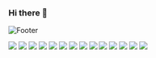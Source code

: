 ### Hi there 👋
![Footer](https://capsule-render.vercel.app/api?type=waving&color=auto&height=200&section=footer)


<img src="https://img.shields.io/badge/이름-색상코드?style=flat-square&logo=로고명&logoColor=로고색"/>
<img src="https://img.shields.io/badge/HTML-FFCA28?style=flat-square&logo=firebase&logoColor=white"/>
<img src="https://img.shields.io/badge/Javascript-FFCA28?style=flat-square&logo=firebase&logoColor=white"/>
<img src="https://img.shields.io/badge/React-FFCA28?style=flat-square&logo=firebase&logoColor=white"/>
<img src="https://img.shields.io/badge/CSS-FFCA28?style=flat-square&logo=firebase&logoColor=white"/>
<img src="https://img.shields.io/badge/Sass-FFCA28?style=flat-square&logo=firebase&logoColor=white"/>
<img src="https://img.shields.io/badge/Node.js-FFCA28?style=flat-square&logo=firebase&logoColor=white"/>
<img src="https://img.shields.io/badge/express-FFCA28?style=flat-square&logo=firebase&logoColor=white"/>
<img src="https://img.shields.io/badge/sequelize-FFCA28?style=flat-square&logo=firebase&logoColor=white"/>
<img src="https://img.shields.io/badge/FileZilla-FFCA28?style=flat-square&logo=firebase&logoColor=white"/>
<img src="https://img.shields.io/badge/MySQL-FFCA28?style=flat-square&logo=firebase&logoColor=white"/>
<img src="https://img.shields.io/badge/Java-FFCA28?style=flat-square&logo=firebase&logoColor=white"/>
<img src="https://img.shields.io/badge/VS Code-FFCA28?style=flat-square&logo=firebase&logoColor=white"/>
<img src="https://img.shields.io/badge/Figma-FFCA28?style=flat-square&logo=firebase&logoColor=white"/>


<!--
**mymj11/mymj11** is a ✨ _special_ ✨ repository because its `README.md` (this file) appears on your GitHub profile.

Here are some ideas to get you started:

- 🔭 I’m currently working on ...
- 🌱 I’m currently learning ...
- 👯 I’m looking to collaborate on ...
- 🤔 I’m looking for help with ...
- 💬 Ask me about ...
- 📫 How to reach me: ...
- 😄 Pronouns: ...
- ⚡ Fun fact: ...
-->
